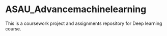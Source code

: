 # ASAU_Advancemachinelearning

This is a coursework project and assignments repository for Deep learning course. 

